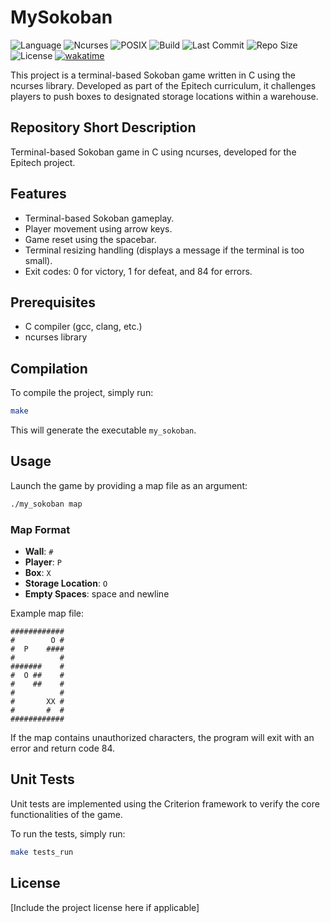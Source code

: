 # MySokoban

![Language](https://img.shields.io/badge/Language-C-blue)
![Ncurses](https://img.shields.io/badge/Library-Ncurses-yellow)
![POSIX](https://img.shields.io/badge/POSIX-Compliant-gold)
![Build](https://img.shields.io/badge/Build-Makefile-orange)
![Last Commit](https://img.shields.io/github/last-commit/Enoal-Fauchille-Bolle/MySokoban)
![Repo Size](https://img.shields.io/github/repo-size/Enoal-Fauchille-Bolle/MySokoban)
![License](https://img.shields.io/github/license/Enoal-Fauchille-Bolle/MySokoban)
[![wakatime](https://wakatime.com/badge/user/018bbded-63e4-4a01-bd5e-21d050739656/project/018bf83b-75df-4a8d-9e59-9b6359ba2488.svg)](https://wakatime.com/badge/user/018bbded-63e4-4a01-bd5e-21d050739656/project/018bf83b-75df-4a8d-9e59-9b6359ba2488)

This project is a terminal-based Sokoban game written in C using the ncurses library. Developed as part of the Epitech curriculum, it challenges players to push boxes to designated storage locations within a warehouse.

## Repository Short Description

Terminal-based Sokoban game in C using ncurses, developed for the Epitech project.

## Features

- Terminal-based Sokoban gameplay.
- Player movement using arrow keys.
- Game reset using the spacebar.
- Terminal resizing handling (displays a message if the terminal is too small).
- Exit codes: 0 for victory, 1 for defeat, and 84 for errors.

## Prerequisites

- C compiler (gcc, clang, etc.)
- ncurses library

## Compilation

To compile the project, simply run:

```bash
make
```

This will generate the executable `my_sokoban`.

## Usage

Launch the game by providing a map file as an argument:

```bash
./my_sokoban map
```

### Map Format

- **Wall**: `#`
- **Player**: `P`
- **Box**: `X`
- **Storage Location**: `O`
- **Empty Spaces**: space and newline

Example map file:

```text
############
#        O #
#  P    ####
#          #
#######    #
#  O ##    #
#    ##    #
#          #
#       XX #
#       #  #
############
```

If the map contains unauthorized characters, the program will exit with an error and return code 84.

## Unit Tests

Unit tests are implemented using the Criterion framework to verify the core functionalities of the game.

To run the tests, simply run:

```bash
make tests_run
```

## License

[Include the project license here if applicable]
```